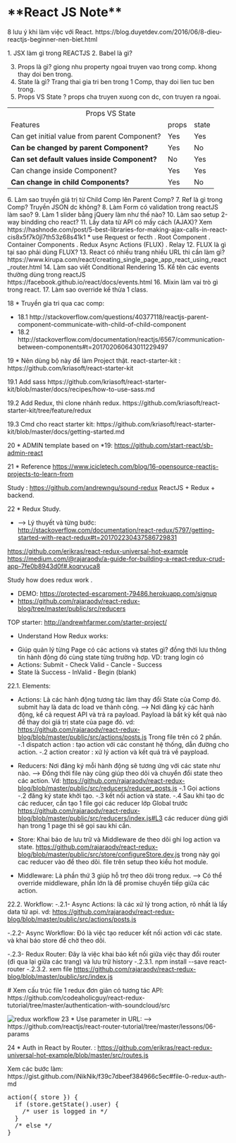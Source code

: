 <h1>**React JS Note**</h1>
<p> 8 lưu ý khi làm việc với React.
https://blog.duyetdev.com/2016/06/8-dieu-reactjs-beginner-nen-biet.html
</p>
1. JSX làm gì trong REACTJS
2. Babel là gì? 

3. Props là gì? giong nhu property ngoai truyen vao trong comp. khong thay doi ben trong. 
4. State là gì? Trang thai gia tri ben trong 1 Comp, thay doi lien tuc ben trong. 
5. Props VS State ? props cha truyen xuong con dc, con truyen ra ngoai.
<table>
<tr><td colspan="3" align="center"> Props VS State </td></tr>
<tr>
  <td>Features</td>
  <td>props</td>
  <td>state</td>
</tr>
<tr>
  <td>Can get initial value from parent Component?</td>
  <td>Yes</td>
  <td>Yes</td>
</tr>
<tr>
  <td><b>Can be changed by parent Component?</b></td>
  <td>Yes</td>
  <td>No</td>
</tr>
<tr>
<td><b>Can set default values inside Component?</b></td>
  <td>No</td>
  <td>Yes</td>
</tr>
<tr>
  <td>Can change inside Component?</td>
  <td>Yes</td>
  <td>Yes</td>
</tr>
<tr>
  <td><b>Can change in child Components?</b></td>
  <td>Yes</td>
  <td>No</td>
</tr>
</table>
6. Làm sao truyền giá trị từ Child Comp lên Parent Comp?
7. Ref là gì trong Comp? Truyền JSON dc không?
8. Làm Form có validation trong reactJS làm sao?
9. Làm 1 slider bằng jQuery làm như thế nào?
10. Làm sao setup 2-way bindding cho react?
11. Lấy data từ API có mấy cách (AJAX)? 
Xem https://hashnode.com/post/5-best-libraries-for-making-ajax-calls-in-react-cis8x5f7k0jl7th53z68s41k1 
* use Request or fecth
. Root Component
. Container Components
. Redux Async Actions (FLUX)
. Relay
12. FLUX là gì tại sao phải dùng FLUX?
13. React có nhiều trang nhiều URL thì cần làm gì?
https://www.kirupa.com/react/creating_single_page_app_react_using_react_router.html
14. Làm sao viết Conditional Rendering 
15. Kể tên các events thường dùng trong reactJS
https://facebook.github.io/react/docs/events.html
16. Mixin làm vai trò gì trong react.
17. Làm sao override kế thừa 1 class.

<p>18 * Truyền gia tri qua cac comp: </p>
<ul>
<li>18.1 http://stackoverflow.com/questions/40377118/reactjs-parent-component-communicate-with-child-of-child-component</li>
<li>18.2 http://stackoverflow.com/documentation/reactjs/6567/communication-between-components#t=201702060643011229497</li>
</ul>

<p>19 * Nên dùng bộ này để làm Project thật. react-starter-kit : https://github.com/kriasoft/react-starter-kit</p>
<p>19.1 Add sass 
https://github.com/kriasoft/react-starter-kit/blob/master/docs/recipes/how-to-use-sass.md</p>
<p>19.2 Add Redux, thì clone nhánh redux.  
https://github.com/kriasoft/react-starter-kit/tree/feature/redux</p>
<p>19.3 Cmd cho react starter kit: https://github.com/kriasoft/react-starter-kit/blob/master/docs/getting-started.md</p>

20 * ADMIN template based on *19: https://github.com/start-react/sb-admin-react

21 * Reference
https://www.icicletech.com/blog/16-opensource-reactjs-projects-to-learn-from

Study : https://github.com/andrewngu/sound-redux 
ReactJS + Redux + backend.

22 * Redux Study.
* --> Lý thuyết và từng bước: http://stackoverflow.com/documentation/react-redux/5797/getting-started-with-react-redux#t=201702230437586729831

https://github.com/erikras/react-redux-universal-hot-example
https://medium.com/@rajaraodv/a-guide-for-building-a-react-redux-crud-app-7fe0b8943d0f#.koqrvuca8

Study how does redux work .
- DEMO: https://protected-escarpment-79486.herokuapp.com/signup
- https://github.com/rajaraodv/react-redux-blog/tree/master/public/src/reducers

TOP starter: http://andrewhfarmer.com/starter-project/

* Understand How Redux works: 
- Giúp quản lý từng Page có các actions và states gì? đồng thời lưu thông tin hành động đó cùng state từng trường hợp.
VD: trang login có 
- Actions: Submit - Check Valid - Cancle - Success
- State là Success - InValid - Begin (blank)

22.1. Elements:
- Actions: Là các hành động tương tác làm thay đổi State của Comp đó. submit hay là data dc load ve thành công.
--> Nơi đăng ký các hành động, kể cả request API và trả ra payload.
Payload là bất kỳ kết quả nào để thay doi giá trị state của page đó. 
vd: https://github.com/rajaraodv/react-redux-blog/blob/master/public/src/actions/posts.js
Trong file trên có 2 phần. 
-.1 dispatch action : tạo action với các constant hệ thống, dẫn đường cho action.
-.2 action creator : xử lý action và kết quả trả về paypload.

- Reducers: Nơi đăng ký mỗi hành động sẽ tương ứng với các state như nào. 
--> Đồng thời file này cũng giúp theo dõi và chuyển đổi state theo các action. 
Vd: https://github.com/rajaraodv/react-redux-blog/blob/master/public/src/reducers/reducer_posts.js
-.1 Gọi actions
-.2 đăng ký state khởi tạo. 
-.3 kết nối action và state. 
-.4 Sau khi tạo dc các reducer, cần tạo 1 file gọi các reducer lớp Global trước https://github.com/rajaraodv/react-redux-blog/blob/master/public/src/reducers/index.js#L3
các reducer dùng giới hạn trong 1 page thì sẽ gọi sau khi cần. 
- Store: Khai báo de lưu trữ và Middleware de theo dõi ghi log action va state.
https://github.com/rajaraodv/react-redux-blog/blob/master/public/src/store/configureStore.dev.js
trong này gọi cac reducer vào để theo dõi. file trên setup theo kiểu hot module.
- Middleware: Là phần thứ 3 giúp hỗ trợ theo dõi trong redux.
--> Có thể override middleware, phần lớn là để promise chuyển tiếp giữa các action. 

22.2. Workflow:
-.2.1- Async Actions: là các xử lý trong action, rõ nhất là lấy data từ api. 
vd: https://github.com/rajaraodv/react-redux-blog/blob/master/public/src/actions/posts.js

-.2.2- Async Workflow: Đó là việc tạo reducer kết nối action với các state. và khai báo store để chờ theo dõi.

-.2.3- Redux Router: 
Đây là việc khai báo kết nối giữa việc thay đổi router (đi qua lại giữa các trang) và lưu trữ history 
-.2.3.1. npm install --save react-router
-.2.3.2. xem file https://github.com/rajaraodv/react-redux-blog/blob/master/public/src/index.js 

<p># Xem cấu trúc file 1 redux đơn giản có tương tác API: https://github.com/codeaholicguy/react-redux-tutorial/tree/master/authentication-with-soundcloud/src </p>
<img src="https://camo.githubusercontent.com/9de527b9432cc9244dc600875b46b43311918b59/68747470733a2f2f73332e616d617a6f6e6177732e636f6d2f6d656469612d702e736c69642e65732f75706c6f6164732f3336343831322f696d616765732f323438343739302f415243482d5265647578322d657874656e6465642d7265616c2d6465636c657261746976652e676966" alt="redux workflow" />
23 * Use parameter in URL:
--> https://github.com/reactjs/react-router-tutorial/tree/master/lessons/06-params

24 * Auth in React by Router. :
https://github.com/erikras/react-redux-universal-hot-example/blob/master/src/routes.js
<p>Xem các bước làm: https://gist.github.com/iNikNik/f39c7dbeef384966c5ec#file-0-redux-auth-md</p>
<pre>
action({ store }) {
  if (store.getState().user) {
    /* user is logged in */
  }
  /* else */
}
</pre>
